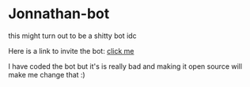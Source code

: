 # Jonnathan-bot
this might turn out to be a shitty bot idc

Here is a link to invite the bot: [click me](https://discord.com/oauth2/authorize?client_id=718998971799961701&scope=bot&permissions=3394566) 

I have coded the bot but it's is really bad and making it open source will make me change that :)
